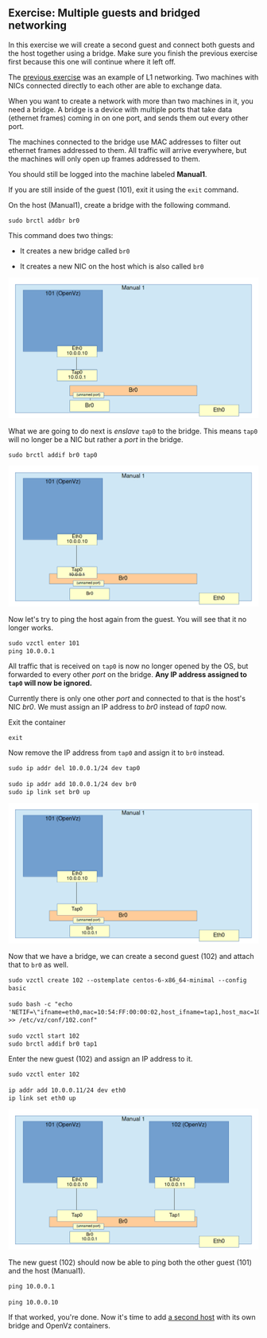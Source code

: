 ## Exercise: Multiple guests and bridged networking

In this exercise we will create a second guest and connect both guests and the host together using a bridge. Make sure you finish the previous exercise first because this one will continue where it left off.

The [previous exercise](01_simple_network.md) was an example of L1 networking. Two machines with NICs connected directly to each other are able to exchange data.

When you want to create a network with more than two machines in it, you need a bridge. A bridge is a device with multiple ports that take data (ethernet frames) coming in on one port, and sends them out every other port.

The machines connected to the bridge use MAC addresses to filter out ethernet frames addressed to them. All traffic will arrive everywhere, but the machines will only open up frames addressed to them.

You should still be logged into the machine labeled **Manual1**.

If you are still inside of the guest (101), exit it using the `exit` command.

On the host (Manual1), create a bridge with the following command.

```
sudo brctl addbr br0
```

This command does two things:

* It creates a new bridge called `br0`

* It creates a new NIC on the host which is also called `br0`

![Bridge created](../images/01_02_01-bridge.png)

What we are going to do next is *enslave* `tap0` to the bridge. This means `tap0` will no longer be a NIC but rather a *port* in the bridge.

```
sudo brctl addif br0 tap0
```

![Tap0 attached](../images/01_02_02-bridge_attached.png)

Now let's try to ping the host again from the guest. You will see that it no longer works.

```
sudo vzctl enter 101
ping 10.0.0.1
```

All traffic that is received on `tap0` is now no longer opened by the OS, but forwarded to every other *port* on the bridge. **Any IP address assigned to `tap0` will now be ignored.**

Currently there is only one other *port* and connected to that is the host's NIC *br0*. We must assign an IP address to *br0* instead of *tap0* now.

Exit the container

```
exit
```

Now remove the IP address from `tap0` and assign it to `br0` instead.

```
sudo ip addr del 10.0.0.1/24 dev tap0

sudo ip addr add 10.0.0.1/24 dev br0
sudo ip link set br0 up
```

![Tap0 enslaved](../images/01_02_03-tap0_ip_removed.png)

Now that we have a bridge, we can create a second guest (102) and attach that to `br0` as well.

```
sudo vzctl create 102 --ostemplate centos-6-x86_64-minimal --config basic

sudo bash -c "echo 'NETIF=\"ifname=eth0,mac=10:54:FF:00:00:02,host_ifname=tap1,host_mac=10:54:FF:00:01:02\"' >> /etc/vz/conf/102.conf"

sudo vzctl start 102
sudo brctl addif br0 tap1
```

Enter the new guest (102) and assign an IP address to it.

```
sudo vzctl enter 102

ip addr add 10.0.0.11/24 dev eth0
ip link set eth0 up
```

![Tap1 enslaved](../images/01_02_04-bridge_both_attached.png)

The new guest (102) should now be able to ping both the other guest (101) and the host (Manual1).

```
ping 10.0.0.1

ping 10.0.0.10
```

If that worked, you're done. Now it's time to add [a second host](03_multiple_host_bridge.md) with its own bridge and OpenVz containers.
